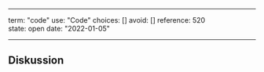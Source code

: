 
---
term:      "code"
use:       "Code"
choices:   []
avoid:     []
reference: 520        
state:     open
date:      "2022-01-05"

---

## Diskussion


